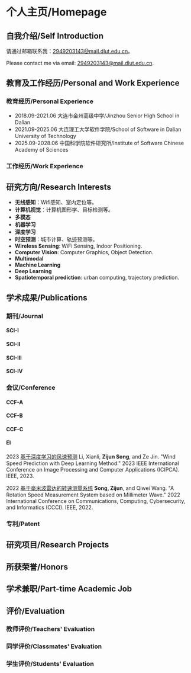 # 个人主页/Homepage
## 自我介绍/Self Introduction
请通过邮箱联系我：2949203143@mail.dlut.edu.cn。

Please contact me via email: 2949203143@mail.dlut.edu.cn.
## 教育及工作经历/Personal and Work Experience
### 教育经历/Personal Experience
- 2018.09-2021.06 大连市金州高级中学/Jinzhou Senior High School in Dalian
- 2021.09-2025.06 大连理工大学软件学院/School of Software in Dalian University of Technology 
- 2025.09-2028.06 中国科学院软件研究所/Institute of Software Chinese Academy of Sciences
### 工作经历/Work Experience
## 研究方向/Research Interests
- **无线感知**：Wifi感知、室内定位等。
- **计算机视觉**：计算机图形学、目标检测等。
- **多模态**
- **机器学习**
- **深度学习**
- **时空预测**：城市计算、轨迹预测等。
- **Wireless Sensing**: WiFi Sensing, Indoor Positioning.
- **Computer Vision**: Computer Graphics, Object Detection.
- **Multimodal**
- **Machine Learning**
- **Deep Learning**
- **Spatiotemporal prediction**: urban computing, trajectory prediction.
## 学术成果/Publications
### 期刊/Journal
#### SCI-I
#### SCI-II
#### SCI-III
#### SCI-IV
### 会议/Conference
#### CCF-A
#### CCF-B
#### CCF-C
#### EI
2023 [基于深度学习的风速预测](https://ieeexplore.ieee.org/document/10257864) Li, Xianli, **Zijun Song**, and Ze Jin. "Wind Speed Prediction with Deep Learning Method." 2023 IEEE International Conference on Image Processing and Computer Applications (ICIPCA). IEEE, 2023.

2022 [基于毫米波雷达的转速测量系统](https://ieeexplore.ieee.org/document/9926668) **Song, Zijun**, and Qiwei Wang. "A Rotation Speed Measurement System based on Millimeter Wave." 2022 International Conference on Communications, Computing, Cybersecurity, and Informatics (CCCI). IEEE, 2022.
### 专利/Patent
## 研究项目/Research Projects
## 所获荣誉/Honors
## 学术兼职/Part-time Academic Job
## 评价/Evaluation
### 教师评价/Teachers' Evaluation
### 同学评价/Classmates' Evaluation
### 学生评价/Students' Evaluation
